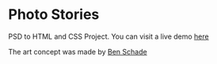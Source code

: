 # Photo Stories

PSD to HTML and CSS Project. You can visit a live demo [here](https://jsgilberto.github.io/photo-stories/)

The art concept was made by [Ben Schade](https://dribbble.com/fuviz)
